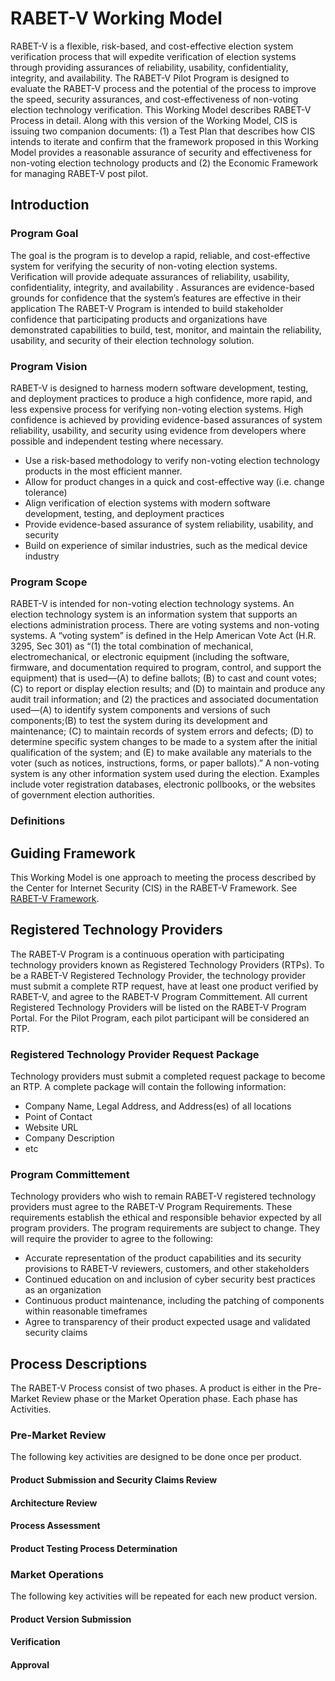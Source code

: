 # RABET-V Working Model
RABET-V is a flexible, risk-based, and cost-effective election system verification process that will expedite verification of election systems through providing assurances of reliability, usability, confidentiality, integrity, and availability. The RABET-V Pilot Program is designed to evaluate the RABET-V process and the potential of the process to improve the speed, security assurances, and cost-effectiveness of non-voting election technology verification. 
This Working Model describes RABET-V Process in detail. Along with this version of the Working Model, CIS is issuing two companion documents: (1) a Test Plan that describes how CIS intends to iterate and confirm that the framework proposed in this Working Model provides a reasonable assurance of security and effectiveness for non-voting election technology products and (2) the Economic Framework for managing RABET-V post pilot.

## Introduction
### Program Goal
The goal is the program is to develop a rapid, reliable, and cost-effective system for verifying the security of non-voting election systems. Verification will provide adequate assurances of reliability, usability,  confidentiality, integrity, and availability . Assurances are evidence-based grounds for confidence that the system’s features are effective in their application
The RABET-V Program is intended to build stakeholder confidence that participating products and organizations have demonstrated capabilities to build, test, monitor, and maintain the reliability, usability, and security of their election technology solution. 

### Program Vision
RABET-V is designed to harness modern software development, testing, and deployment practices to produce a high confidence, more rapid, and less expensive process for verifying non-voting election systems. High confidence is achieved by providing evidence-based assurances of system reliability, usability, and security using evidence from developers where possible and independent testing where necessary.
* Use a risk-based methodology to verify non-voting election technology products in the most efficient manner.
* Allow for product changes in a quick and cost-effective way (i.e. change tolerance)
* Align verification of election systems with modern software development, testing, and deployment practices
* Provide evidence-based assurance of system reliability, usability, and security 
* Build on experience of similar industries, such as the medical device industry

### Program Scope
RABET-V is intended for non-voting election technology systems. An election technology system is an information system that supports an elections administration process. There are voting systems and non-voting systems. A “voting system” is defined in the Help American Vote Act (H.R. 3295, Sec 301) as “(1) the total combination of mechanical, electromechanical, or electronic equipment (including the software, firmware, and documentation required to program, control, and support the equipment) that is used—(A) to define ballots; (B) to cast and count votes;(C) to report or display election results; and (D) to maintain and produce any audit trail information; and (2) the practices and associated documentation used—(A) to identify system components and versions of such components;(B) to test the system during its development and maintenance; (C) to maintain records of system errors and defects; (D) to determine specific system changes to be made to a system after the initial qualification of the system; and (E) to make available any materials to the voter (such as notices, instructions, forms, or paper ballots).” A non-voting system is any other information system used during the election. Examples include voter registration databases, electronic pollbooks, or the websites of government election authorities.
### Definitions


## Guiding Framework
This Working Model is one approach to meeting the process described by the Center for Internet Security (CIS) in the RABET-V Framework. 
See [RABET-V Framework](RabetVFramework.md).

## Registered Technology Providers
The RABET-V Program is a continuous operation with participating technology providers known as Registered Technology Providers (RTPs). To be a RABET-V Registered Technology Provider, the technology provider must submit a complete RTP request, have at least one product verified by RABET-V, and agree to the RABET-V Program Committement. All current Registered Technology Providers will be listed on the RABET-V Program Portal. For the Pilot Program, each pilot participant will be considered an RTP. 

### Registered Technology Provider Request Package
Technology providers must submit a completed request package to become an RTP. A complete package will contain the following information: 
* Company Name, Legal Address, and Address(es) of all locations
* Point of Contact
* Website URL
* Company Description
* etc

### Program Committement

Technology providers who wish to remain RABET-V registered technology providers must agree to the RABET-V Program Requirements. These requirements establish the ethical and responsible behavior expected by all program providers. The program requirements are subject to change. They will require the provider to agree to the following:
* Accurate representation of the product capabilities and its security provisions to RABET-V reviewers, customers, and other stakeholders
* Continued education on and inclusion of cyber security best practices as an organization
* Continuous product maintenance, including the patching of components within reasonable timeframes
* Agree to transparency of their product expected usage and validated security claims

## Process Descriptions
The RABET-V Process consist of two phases. A product is either in the Pre-Market Review phase or the Market Operation phase. Each phase has Activities. 

### Pre-Market Review
The following key activities are designed to be done once per product.
#### Product Submission and Security Claims Review
#### Architecture Review
#### Process Assessment
#### Product Testing Process Determination

### Market Operations
The following key activities will be repeated for each new product version.
#### Product Version Submission
#### Verification
#### Approval
